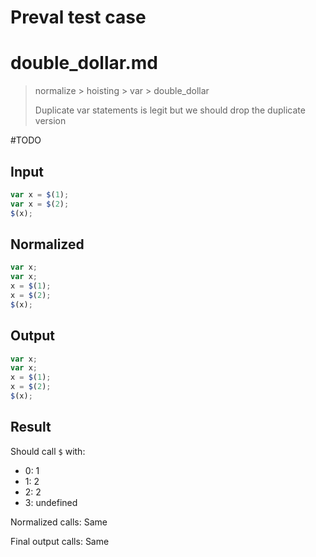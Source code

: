 # Preval test case

# double_dollar.md

> normalize > hoisting > var > double_dollar
>
> Duplicate var statements is legit but we should drop the duplicate version

#TODO

## Input

`````js filename=intro
var x = $(1);
var x = $(2);
$(x);
`````

## Normalized

`````js filename=intro
var x;
var x;
x = $(1);
x = $(2);
$(x);
`````

## Output

`````js filename=intro
var x;
var x;
x = $(1);
x = $(2);
$(x);
`````

## Result

Should call `$` with:
 - 0: 1
 - 1: 2
 - 2: 2
 - 3: undefined

Normalized calls: Same

Final output calls: Same
